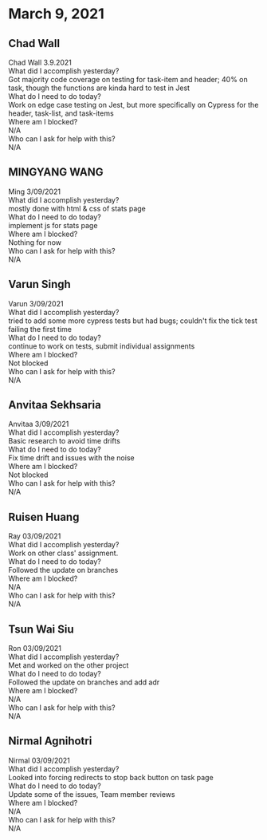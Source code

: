 # March 9, 2021

## Chad Wall 
Chad Wall 3.9.2021\
What did I accomplish yesterday?\
Got majority code coverage on testing for task-item and header; 40% on task, though the functions are kinda hard to test in Jest\
What do I need to do today?\
Work on edge case testing on Jest, but more specifically on Cypress for the header, task-list, and task-items\
Where am I blocked?\
N/A\
Who can I ask for help with this?\
N/A

## MINGYANG WANG 
Ming 3/09/2021\
 What did I accomplish yesterday?\
mostly done with html & css of stats page\
 What do I need to do today?\
implement js for stats page\
 Where am I blocked?\
Nothing for now\
 Who can I ask for help with this?\
N/A

## Varun Singh 
Varun 3/09/2021\
 What did I accomplish yesterday?\
tried to add some more cypress tests but had bugs; couldn't fix the tick test failing the first time\
 What do I need to do today?\
continue to work on tests, submit individual assignments\
 Where am I blocked?\
Not blocked\
 Who can I ask for help with this?\
N/A

## Anvitaa Sekhsaria 
Anvitaa 3/09/2021\
 What did I accomplish yesterday?\
Basic research to avoid time drifts\
 What do I need to do today?\
Fix time drift and issues with the noise\
 Where am I blocked?\
Not blocked\
 Who can I ask for help with this?\
N/A

## Ruisen Huang 
Ray 03/09/2021\
 What did I accomplish yesterday?\
Work on other class' assignment.\
 What do I need to do today?\
Followed the update on branches\
 Where am I blocked?\
N/A\
 Who can I ask for help with this?\
N/A

## Tsun Wai Siu 
Ron 03/09/2021\
  What did I accomplish yesterday?\
Met and worked on the other project\
  What do I need to do today?\
Followed the update on branches and add adr\
  Where am I blocked?\
N/A\
  Who can I ask for help with this?\
N/A

## Nirmal Agnihotri  
Nirmal 03/09/2021\
  What did I accomplish yesterday?\
Looked into forcing redirects to stop back button on task page\
  What do I need to do today?\
Update some of the issues, Team member reviews\
  Where am I blocked?\
N/A\
  Who can I ask for help with this?\
N/A